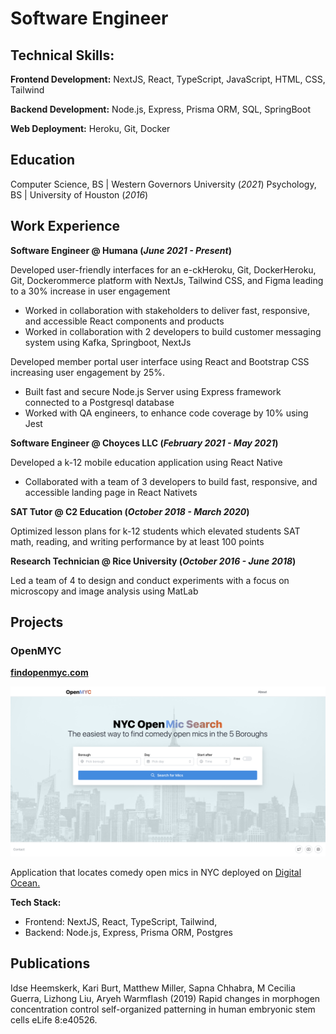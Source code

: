 # Software Engineer

## Technical Skills:

**Frontend Development:** NextJS, React, TypeScript, JavaScript, HTML, CSS, Tailwind

**Backend Development:** Node.js, Express, Prisma ORM, SQL, SpringBoot

**Web Deployment:** Heroku, Git, Docker

## Education

Computer Science, BS | Western Governors University (_2021_)
Psychology, BS | University of Houston (_2016_)

## Work Experience

**Software Engineer @ Humana (_June 2021 - Present_)**

Developed user-friendly interfaces for an e-ckHeroku, Git, DockerHeroku, Git, Dockerommerce platform with NextJs, Tailwind
CSS, and Figma leading to a 30% increase in user engagement

- Worked in collaboration with stakeholders to deliver fast, responsive, and
  accessible React components and products
- Worked in collaboration with 2 developers to build customer messaging system
  using Kafka, Springboot, NextJs

Developed member portal user interface using React and Bootstrap CSS increasing user
engagement by 25%.

- Built fast and secure Node.js Server using Express framework connected to a
  Postgresql database
- Worked with QA engineers, to enhance code coverage by 10% using Jest

**Software Engineer @ Choyces LLC (_February 2021 - May 2021_)**

Developed a k-12 mobile education application using React Native

- Collaborated with a team of 3 developers to build fast, responsive, and
  accessible landing page in React Nativets

**SAT Tutor @ C2 Education (_October 2018 - March 2020_)**

Optimized lesson plans for k-12 students which elevated students SAT math, reading,
and writing performance by at least 100 points

**Research Technician @ Rice University (_October 2016 - June 2018_)**

Led a team of 4 to design and conduct experiments with a focus on microscopy and
image analysis using MatLab

## Projects

### OpenMYC
**[findopenmyc.com](https://findopenmyc.com/)**

![OpenMYC](/assets/img/myc.png)

Application that locates comedy open mics in NYC deployed on [Digital Ocean.](https://jellyfish-app-7sddg.ondigitalocean.app/)

**Tech Stack:**

- Frontend: NextJS, React, TypeScript, Tailwind,
- Backend: Node.js, Express, Prisma ORM, Postgres

## Publications

Idse Heemskerk, Kari Burt, Matthew Miller, Sapna Chhabra, M Cecilia Guerra, Lizhong Liu, Aryeh Warmflash (2019) Rapid changes in morphogen concentration control self-organized patterning in human embryonic stem cells eLife 8:e40526.
